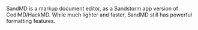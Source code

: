 SandMD is a markup document editor, as a Sandstorm app version of CodiMD/HackMD.
While much lighter and faster, SandMD still has powerful formatting features. 